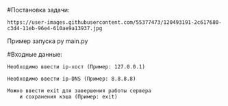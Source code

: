 #Постановка задачи:

	https://user-images.githubusercontent.com/55377473/120493191-2c617680-c3d4-11eb-96e4-610ae9a13937.jpg

Пример запуска py main.py

#Входные данные:
	
	Необходимо ввести ip-хост (Пример: 127.0.0.1)

	Необходимо ввести ip-DNS (Пример: 8.8.8.8)

	Можно ввести exit для завершения работы сервера
		и сохранения кэша (Пример: exit)
